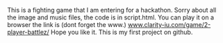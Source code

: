 This is a fighting game that I am entering for a hackathon. 
Sorry about all the image and music files, the code is in script.html.
You can play it on a browser the link is (dont forget the www.) www.clarity-iu.com/game/2-player-battlez/
Hope you like it. 
This is my first project on github.
